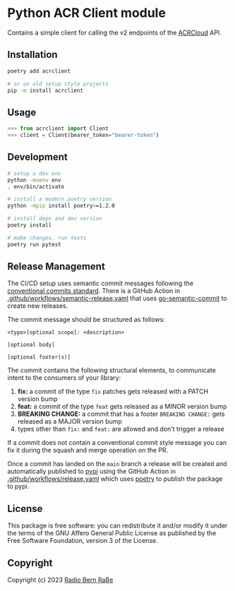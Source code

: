 # Python ACR Client module

Contains a simple client for calling the v2 endpoints of the [ACRCloud](https://www.acrcloud.com) API.

## Installation

```bash
poetry add acrclient

# or on old setup style projects
pip -m install acrclient
```

## Usage

```python
>>> from acrclient import Client
>>> client = Client(bearer_token="bearer-token")

```

## Development

```bash
# setup a dev env
python -mvenv env
. env/bin/activate

# install a modern poetry version
python -mpip install poetry>=1.2.0

# install deps and dev version
poetry install

# make changes, run tests
poetry run pytest
```

## Release Management

The CI/CD setup uses semantic commit messages following the [conventional commits standard](https://www.conventionalcommits.org/en/v1.0.0/).
There is a GitHub Action in [.github/workflows/semantic-release.yaml](./.github/workflows/semantic-release.yaml)
that uses [go-semantic-commit](https://go-semantic-release.xyz/) to create new
releases.

The commit message should be structured as follows:

```
<type>[optional scope]: <description>

[optional body]

[optional footer(s)]
```

The commit contains the following structural elements, to communicate intent to the consumers of your library:

1. **fix:** a commit of the type `fix` patches gets released with a PATCH version bump
1. **feat:** a commit of the type `feat` gets released as a MINOR version bump
1. **BREAKING CHANGE:** a commit that has a footer `BREAKING CHANGE:` gets released as a MAJOR version bump
1. types other than `fix:` and `feat:` are allowed and don't trigger a release

If a commit does not contain a conventional commit style message you can fix
it during the squash and merge operation on the PR.

Once a commit has landed on the `main` branch a release will be created and automatically published to [pypi](https://pypi.org/)
using the GitHub Action in [.github/workflows/release.yaml](./.github/workflows/release.yaml) which uses [poetry](https://python-poetry.org/)
to publish the package to pypi.

## License

This package is free software: you can redistribute it and/or modify it under the terms of the GNU Affero General Public License as published by the Free Software Foundation, version 3 of the License.

## Copyright

Copyright (c) 2023 [Radio Bern RaBe](http://www.rabe.ch)
